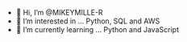 - 👋 Hi, I’m @MIKEYMILLE-R
- 👀 I’m interested in ... Python, SQL and AWS
- 🌱 I’m currently learning ... Python and JavaScript

